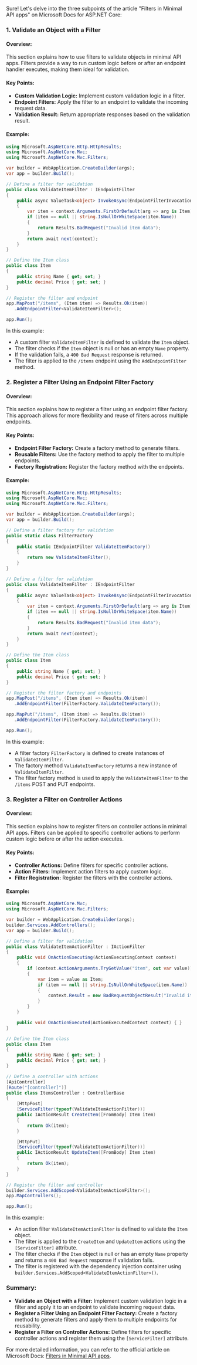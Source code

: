Sure! Let's delve into the three subpoints of the article "Filters in Minimal API apps" on Microsoft Docs for ASP.NET Core:

### 1. Validate an Object with a Filter

#### Overview:
This section explains how to use filters to validate objects in minimal API apps. Filters provide a way to run custom logic before or after an endpoint handler executes, making them ideal for validation.

#### Key Points:
- **Custom Validation Logic:** Implement custom validation logic in a filter.
- **Endpoint Filters:** Apply the filter to an endpoint to validate the incoming request data.
- **Validation Result:** Return appropriate responses based on the validation result.

#### Example:
```csharp name=Program.cs
using Microsoft.AspNetCore.Http.HttpResults;
using Microsoft.AspNetCore.Mvc;
using Microsoft.AspNetCore.Mvc.Filters;

var builder = WebApplication.CreateBuilder(args);
var app = builder.Build();

// Define a filter for validation
public class ValidateItemFilter : IEndpointFilter
{
    public async ValueTask<object> InvokeAsync(EndpointFilterInvocationContext context, EndpointFilterDelegate next)
    {
        var item = context.Arguments.FirstOrDefault(arg => arg is Item) as Item;
        if (item == null || string.IsNullOrWhiteSpace(item.Name))
        {
            return Results.BadRequest("Invalid item data");
        }
        return await next(context);
    }
}

// Define the Item class
public class Item
{
    public string Name { get; set; }
    public decimal Price { get; set; }
}

// Register the filter and endpoint
app.MapPost("/items", (Item item) => Results.Ok(item))
   .AddEndpointFilter<ValidateItemFilter>();

app.Run();
```

In this example:
- A custom filter `ValidateItemFilter` is defined to validate the `Item` object.
- The filter checks if the `Item` object is null or has an empty `Name` property.
- If the validation fails, a `400 Bad Request` response is returned.
- The filter is applied to the `/items` endpoint using the `AddEndpointFilter` method.

### 2. Register a Filter Using an Endpoint Filter Factory

#### Overview:
This section explains how to register a filter using an endpoint filter factory. This approach allows for more flexibility and reuse of filters across multiple endpoints.

#### Key Points:
- **Endpoint Filter Factory:** Create a factory method to generate filters.
- **Reusable Filters:** Use the factory method to apply the filter to multiple endpoints.
- **Factory Registration:** Register the factory method with the endpoints.

#### Example:
```csharp name=Program.cs
using Microsoft.AspNetCore.Http.HttpResults;
using Microsoft.AspNetCore.Mvc;
using Microsoft.AspNetCore.Mvc.Filters;

var builder = WebApplication.CreateBuilder(args);
var app = builder.Build();

// Define a filter factory for validation
public static class FilterFactory
{
    public static IEndpointFilter ValidateItemFactory()
    {
        return new ValidateItemFilter();
    }
}

// Define a filter for validation
public class ValidateItemFilter : IEndpointFilter
{
    public async ValueTask<object> InvokeAsync(EndpointFilterInvocationContext context, EndpointFilterDelegate next)
    {
        var item = context.Arguments.FirstOrDefault(arg => arg is Item) as Item;
        if (item == null || string.IsNullOrWhiteSpace(item.Name))
        {
            return Results.BadRequest("Invalid item data");
        }
        return await next(context);
    }
}

// Define the Item class
public class Item
{
    public string Name { get; set; }
    public decimal Price { get; set; }
}

// Register the filter factory and endpoints
app.MapPost("/items", (Item item) => Results.Ok(item))
   .AddEndpointFilter(FilterFactory.ValidateItemFactory());

app.MapPut("/items", (Item item) => Results.Ok(item))
   .AddEndpointFilter(FilterFactory.ValidateItemFactory());

app.Run();
```

In this example:
- A filter factory `FilterFactory` is defined to create instances of `ValidateItemFilter`.
- The factory method `ValidateItemFactory` returns a new instance of `ValidateItemFilter`.
- The filter factory method is used to apply the `ValidateItemFilter` to the `/items` POST and PUT endpoints.

### 3. Register a Filter on Controller Actions

#### Overview:
This section explains how to register filters on controller actions in minimal API apps. Filters can be applied to specific controller actions to perform custom logic before or after the action executes.

#### Key Points:
- **Controller Actions:** Define filters for specific controller actions.
- **Action Filters:** Implement action filters to apply custom logic.
- **Filter Registration:** Register the filters with the controller actions.

#### Example:
```csharp name=Program.cs
using Microsoft.AspNetCore.Mvc;
using Microsoft.AspNetCore.Mvc.Filters;

var builder = WebApplication.CreateBuilder(args);
builder.Services.AddControllers();
var app = builder.Build();

// Define a filter for validation
public class ValidateItemActionFilter : IActionFilter
{
    public void OnActionExecuting(ActionExecutingContext context)
    {
        if (context.ActionArguments.TryGetValue("item", out var value))
        {
            var item = value as Item;
            if (item == null || string.IsNullOrWhiteSpace(item.Name))
            {
                context.Result = new BadRequestObjectResult("Invalid item data");
            }
        }
    }

    public void OnActionExecuted(ActionExecutedContext context) { }
}

// Define the Item class
public class Item
{
    public string Name { get; set; }
    public decimal Price { get; set; }
}

// Define a controller with actions
[ApiController]
[Route("[controller]")]
public class ItemsController : ControllerBase
{
    [HttpPost]
    [ServiceFilter(typeof(ValidateItemActionFilter))]
    public IActionResult CreateItem([FromBody] Item item)
    {
        return Ok(item);
    }

    [HttpPut]
    [ServiceFilter(typeof(ValidateItemActionFilter))]
    public IActionResult UpdateItem([FromBody] Item item)
    {
        return Ok(item);
    }
}

// Register the filter and controller
builder.Services.AddScoped<ValidateItemActionFilter>();
app.MapControllers();

app.Run();
```

In this example:
- An action filter `ValidateItemActionFilter` is defined to validate the `Item` object.
- The filter is applied to the `CreateItem` and `UpdateItem` actions using the `[ServiceFilter]` attribute.
- The filter checks if the `Item` object is null or has an empty `Name` property and returns a `400 Bad Request` response if validation fails.
- The filter is registered with the dependency injection container using `builder.Services.AddScoped<ValidateItemActionFilter>()`.

### Summary:

- **Validate an Object with a Filter:** Implement custom validation logic in a filter and apply it to an endpoint to validate incoming request data.
- **Register a Filter Using an Endpoint Filter Factory:** Create a factory method to generate filters and apply them to multiple endpoints for reusability.
- **Register a Filter on Controller Actions:** Define filters for specific controller actions and register them using the `[ServiceFilter]` attribute.

For more detailed information, you can refer to the official article on Microsoft Docs: [Filters in Minimal API apps](https://docs.microsoft.com/en-us/aspnet/core/fundamentals/minimal-apis/filters).